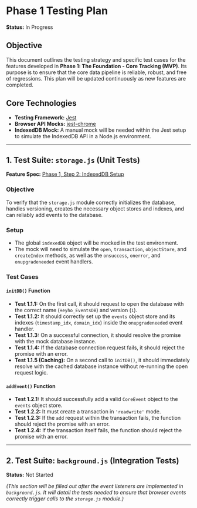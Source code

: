 # Phase 1 Testing Plan

**Status:** In Progress

## Objective

This document outlines the testing strategy and specific test cases for the features developed in **Phase 1: The Foundation - Core Tracking (MVP)**. Its purpose is to ensure that the core data pipeline is reliable, robust, and free of regressions. This plan will be updated continuously as new features are completed.

## Core Technologies

-   **Testing Framework:** [Jest](https://jestjs.io/)
-   **Browser API Mocks:** [jest-chrome](https://github.com/extend-chrome/jest-chrome)
-   **IndexedDB Mock:** A manual mock will be needed within the Jest setup to simulate the IndexedDB API in a Node.js environment.

---

## 1. Test Suite: `storage.js` (Unit Tests)

**Feature Spec:** [Phase 1, Step 2: IndexedDB Setup](../specs/phase-1/2-indexeddb-setup.md)

### Objective

To verify that the `storage.js` module correctly initializes the database, handles versioning, creates the necessary object stores and indexes, and can reliably add events to the database.

### Setup

-   The global `indexedDB` object will be mocked in the test environment.
-   The mock will need to simulate the `open`, `transaction`, `objectStore`, and `createIndex` methods, as well as the `onsuccess`, `onerror`, and `onupgradeneeded` event handlers.

### Test Cases

#### `initDB()` Function

-   **Test 1.1.1:** On the first call, it should request to open the database with the correct name (`Heyho_EventsDB`) and version (`1`).
-   **Test 1.1.2:** It should correctly set up the `events` object store and its indexes (`timestamp_idx`, `domain_idx`) inside the `onupgradeneeded` event handler.
-   **Test 1.1.3:** On a successful connection, it should resolve the promise with the mock database instance.
-   **Test 1.1.4:** If the database connection request fails, it should reject the promise with an error.
-   **Test 1.1.5 (Caching):** On a second call to `initDB()`, it should immediately resolve with the cached database instance without re-running the open request logic.

#### `addEvent()` Function

-   **Test 1.2.1:** It should successfully add a valid `CoreEvent` object to the `events` object store.
-   **Test 1.2.2:** It must create a transaction in `'readwrite'` mode.
-   **Test 1.2.3:** If the `add` request within the transaction fails, the function should reject the promise with an error.
-   **Test 1.2.4:** If the transaction itself fails, the function should reject the promise with an error.

---

## 2. Test Suite: `background.js` (Integration Tests)

**Status:** Not Started

*(This section will be filled out after the event listeners are implemented in `background.js`. It will detail the tests needed to ensure that browser events correctly trigger calls to the `storage.js` module.)*
